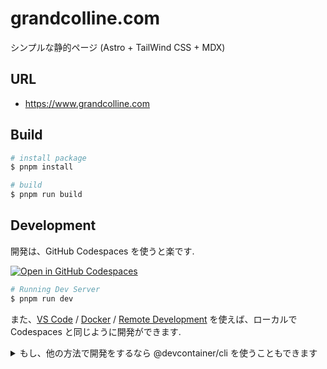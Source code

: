 # grandcolline.com

シンプルな静的ページ (Astro + TailWind CSS + MDX)

## URL

- https://www.grandcolline.com

## Build

```bash
# install package
$ pnpm install

# build
$ pnpm run build
```

## Development

開発は、GitHub Codespaces を使うと楽です.

[![Open in GitHub Codespaces](https://github.com/codespaces/badge.svg)](https://codespaces.new/grandcolline/grandcolline.com)

```bash
# Running Dev Server
$ pnpm run dev
```

また、[VS Code](https://code.visualstudio.com/) / [Docker](https://www.docker.com/) / [Remote Development](https://github.com/Microsoft/vscode-remote-release) を使えば、ローカルで Codespaces と同じように開発ができます.

<details>
<summary>もし、他の方法で開発をするなら @devcontainer/cli を使うこともできます</summary>

```bash
# Setup Docker Container
$ devcontainer up --workspace-folder .

# Running Dev Server
$ devcontainer exec --workspace-folder . pnpm run dev
```

</details>
